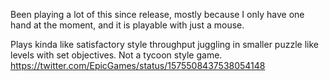 Been playing a lot of this since release, mostly because I only have one hand at the moment, and it is playable with just a mouse.

Plays kinda like satisfactory style throughput juggling in smaller puzzle like levels with set objectives. Not a tycoon style game. https://twitter.com/EpicGames/status/1575508437538054148
